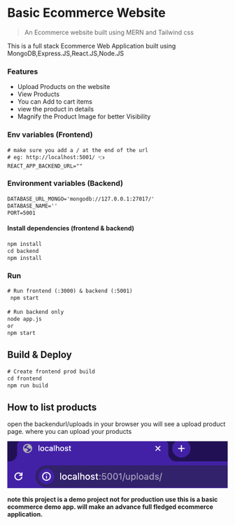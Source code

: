 # Basic Ecommerce Website 
> An Ecommerce website built using MERN and Tailwind css

This is a full stack Ecommerce Web Application built using MongoDB,Express.JS,React.JS,Node.JS

### Features

- Upload Products on the website
- View Products 
- You can Add to cart items
- view the product in details 
- Magnify the Product Image for better Visibility


### Env variables (Frontend)

```
# make sure you add a / at the end of the url
# eg: http://localhost:5001/ 👈
REACT_APP_BACKEND_URL="" 

```
### Environment variables (Backend)

```
DATABASE_URL_MONGO='mongodb://127.0.0.1:27017/'
DATABASE_NAME=''         
PORT=5001
```
#### Install dependencies (frontend & backend)

```
npm install
cd backend
npm install
```
### Run

```
# Run frontend (:3000) & backend (:5001)
 npm start

# Run backend only
node app.js
or 
npm start
```
## Build & Deploy

```
# Create frontend prod build
cd frontend
npm run build
```
## How to list products 
open the backendurl/uploads in your browser you will see a upload product page. where you can upload your products 

!["example img"](./readme/example.png) 

**note this project is a demo project not for production use this is a basic ecommerce demo app. will make an advance full fledged ecommerce application.**